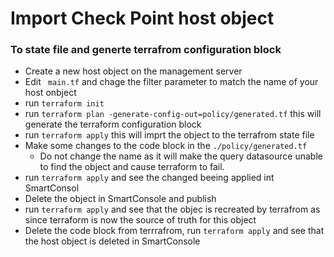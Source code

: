 # Import Check Point host object 
### To state file and generte terrafrom configuration block

* Create a new host object on the management server
* Edit ``` main.tf```  and chage the filter parameter to match the name of your host onbject
* run ```terraform init```
* run ```terraform plan -generate-config-out=policy/generated.tf``` this will generate the terraform configuration block
* run ```terraform apply``` this will imprt the object to the terrafrom state file
* Make some changes to the code block in the ```./policy/generated.tf``` 
  * Do not change the name as it will make the query datasource unable to find the object and cause terraform to fail.
* run ```terraform apply``` and see the changed beeing applied int SmartConsol
* Delete the object in SmartConsole and publish
* run ```terraform apply``` and see that the objec is recreated by terrafrom as since terraform is now the source of truth for this object
* Delete the code block from terrrafrom, run ```terraform apply``` and see that the host object is deleted in SmartConsole
